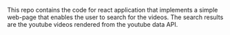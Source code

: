 This repo contains the code for react application that implements a simple web-page that enables the user to search for the videos. 
The search results are the youtube videos rendered from the youtube data API.
